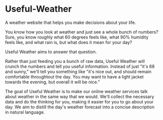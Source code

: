# Useful-Weather
A weather website that helps you make decisions about your life.

You know how you look at weather and just see a whole bunch of numbers?
Sure, you know roughly what 60 degrees feels like, what 90% humidity feels like, and what rain is, but what does it mean for your day?

Useful Weather aims to answer that question.

Rather than just feeding you a bunch of raw data, Useful Weather will crunch the numbers and tell you useful information.
Instead of just "it's 68 and sunny," we'll tell you something like "it's nice out, and should remain comfortable throughtout the day. You may want to have a light jacket towards the evening, but overall it will be nice."

The goal of Useful Weather is to make our online weather services talk about weather in the same way that we would. We'll collect the necessary data and do the thinking for you, making it easier for you to go about your day. We aim to distill the day's weather forecast into a concise description in natural language.
